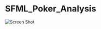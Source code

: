 # SFML_Poker_Analysis
![Screen Shot](https://github.com/Matthew-Tapia/SFML_Poker_Analysis/blob/master/Images/Poker_Analysis.png?raw=true)
